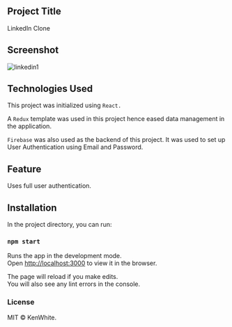 ## Project Title

LinkedIn Clone

## Screenshot

![linkedin1](https://user-images.githubusercontent.com/68158625/102877892-7e32c780-4458-11eb-90ab-1bbbec78e83b.png)

## Technologies Used

This project was initialized using `React.`

A `Redux` template was used in this project hence eased data management in the application.

`Firebase` was also used as the backend of this project. It was used to set up User Authentication using Email and Password.

## Feature

Uses full user authentication.

## Installation

In the project directory, you can run:

### `npm start`

Runs the app in the development mode.<br />
Open [http://localhost:3000](http://localhost:3000) to view it in the browser.

The page will reload if you make edits.<br />
You will also see any lint errors in the console.

### License

MIT © KenWhite.
